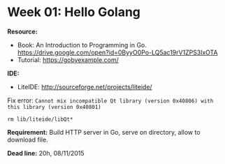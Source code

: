 # Week 01: Hello Golang
**Resource:**

- Book: An Introduction to Programming in Go. https://drive.google.com/open?id=0ByyO0Po-LQ5ac19rV1ZPS3lxOTA
- Tutorial: https://gobyexample.com/

**IDE:**

- LiteIDE: http://sourceforge.net/projects/liteide/

Fix error: `Cannot mix incompatible Qt library (version 0x40806) with this library (version 0x40801)`
```
rm lib/liteide/libQt*
```

**Requirement:**
Build HTTP server in Go, serve on directory, allow to download file.

**Dead line:** 20h, 08/11/2015

